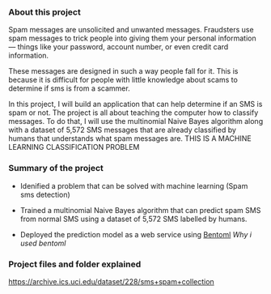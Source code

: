 ### About this project

Spam messages are unsolicited and unwanted messages. Fraudsters use spam messages to trick people into giving them your personal information — things like your password, account number, or even credit card information.

These messages are designed in such a way people fall for it. This is because it is difficult for people with little knowledge about scams to determine if sms is from a scammer.

In this project, I will build an application that can help determine if an SMS is spam or not. The project is all about teaching the computer how to classify messages. To do that, I will use the multinomial Naive Bayes algorithm along with a dataset of 5,572 SMS messages that are already classified by humans that understands what spam messages are.
THIS IS A MACHINE LEARNING CLASSIFICATION PROBLEM

### Summary of the project
- Idenified a problem that can be solved with machine learning (Spam sms detection) 
- Trained a multinomial Naive Bayes algorithm that can predict spam SMS from normal SMS using a dataset of 5,572 SMS labelled by humans.

- Deployed the prediction model as a web service using [Bentoml](https://www.bentoml.com/) *Why i used bentoml*


### Project files and folder explained 
https://archive.ics.uci.edu/dataset/228/sms+spam+collection
